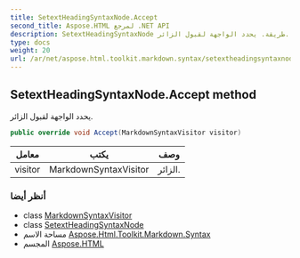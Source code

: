 ```yaml
---
title: SetextHeadingSyntaxNode.Accept
second_title: Aspose.HTML لمرجع .NET API
description: SetextHeadingSyntaxNode طريقة. يحدد الواجهة لقبول الزائر.
type: docs
weight: 20
url: /ar/net/aspose.html.toolkit.markdown.syntax/setextheadingsyntaxnode/accept/
---
```

## SetextHeadingSyntaxNode.Accept method

يحدد الواجهة لقبول الزائر.

```csharp
public override void Accept(MarkdownSyntaxVisitor visitor)
```

| معامل | يكتب | وصف |
| --- | --- | --- |
| visitor | MarkdownSyntaxVisitor | الزائر. |

### أنظر أيضا

* class [MarkdownSyntaxVisitor](../../markdownsyntaxvisitor/)
* class [SetextHeadingSyntaxNode](../)
* مساحة الاسم [Aspose.Html.Toolkit.Markdown.Syntax](../../setextheadingsyntaxnode/)
* المجسم [Aspose.HTML](../../../)


